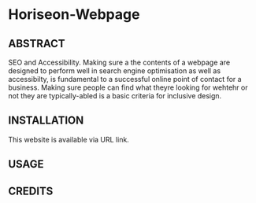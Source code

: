 # Horiseon-Webpage

## ABSTRACT

SEO and Accessibility. 
Making sure a the contents of a webpage are designed to perform well in search engine optimisation as well as accessibilty, is fundamental to a successful online point of contact for a business. Making sure people can find what theyre looking for wehtehr or not they are typically-abled is a basic criteria for inclusive design. 

## INSTALLATION

This website is available via URL link.

## USAGE


## CREDITS
